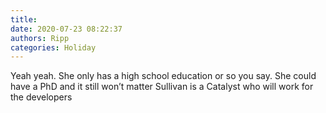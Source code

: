 ```yaml
---
title: 
date: 2020-07-23 08:22:37
authors: Ripp
categories: Holiday
---
```


 Yeah yeah.   She only has a high school education or so you say.   She could have a PhD and it still won’t matter
Sullivan is a Catalyst who will work for the developers